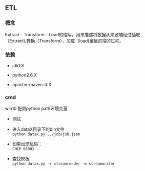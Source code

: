 ## ETL

### 概念
Extract - Transform - Load的缩写，用来描述将数据从来源端经过抽取（Extract),转换（Transform），加载（load)至目的端的过程。

### 依赖
- jdk1.8

- python2.6.X

- apache-maven-3.X


### cmd
win10 配置python path环境变量  
- 测试  
 - 进入dataX目录下的bin文件  
  `python datax.py ../job/job.json`

 - 如果出现乱码：  
  `CHCP 65001`

 - 查找模板  
   `python datax.py -r streamreader -w streamwriter`
